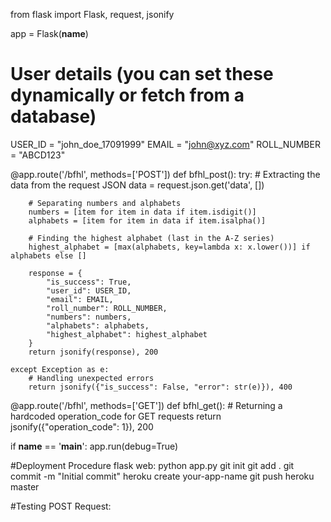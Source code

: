 from flask import Flask, request, jsonify

app = Flask(__name__)

# User details (you can set these dynamically or fetch from a database)
USER_ID = "john_doe_17091999"
EMAIL = "john@xyz.com"
ROLL_NUMBER = "ABCD123"

@app.route('/bfhl', methods=['POST'])
def bfhl_post():
    try:
        # Extracting the data from the request JSON
        data = request.json.get('data', [])
        
        # Separating numbers and alphabets
        numbers = [item for item in data if item.isdigit()]
        alphabets = [item for item in data if item.isalpha()]
        
        # Finding the highest alphabet (last in the A-Z series)
        highest_alphabet = [max(alphabets, key=lambda x: x.lower())] if alphabets else []
        
        response = {
            "is_success": True,
            "user_id": USER_ID,
            "email": EMAIL,
            "roll_number": ROLL_NUMBER,
            "numbers": numbers,
            "alphabets": alphabets,
            "highest_alphabet": highest_alphabet
        }
        return jsonify(response), 200
    
    except Exception as e:
        # Handling unexpected errors
        return jsonify({"is_success": False, "error": str(e)}), 400

@app.route('/bfhl', methods=['GET'])
def bfhl_get():
    # Returning a hardcoded operation_code for GET requests
    return jsonify({"operation_code": 1}), 200

if __name__ == '__main__':
    app.run(debug=True)

#Deployment Procedure
flask
web: python app.py
git init
git add .
git commit -m "Initial commit"
heroku create your-app-name
git push heroku master

#Testing
POST Request:

